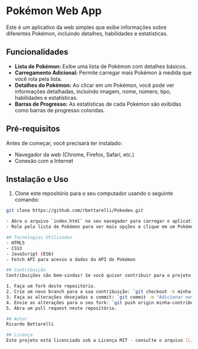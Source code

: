 # Pokémon Web App

Este é um aplicativo da web simples que exibe informações sobre diferentes Pokémon, incluindo detalhes, habilidades e estatísticas.

## Funcionalidades

- **Lista de Pokémon:** Exibe uma lista de Pokémon com detalhes básicos.
- **Carregamento Adicional:** Permite carregar mais Pokémon à medida que você rola pela lista.
- **Detalhes do Pokémon:** Ao clicar em um Pokémon, você pode ver informações detalhadas, incluindo imagem, nome, número, tipo, habilidades e estatísticas.
- **Barras de Progresso:** As estatísticas de cada Pokémon são exibidas como barras de progresso coloridas.

## Pré-requisitos

Antes de começar, você precisará ter instalado:

- Navegador da web (Chrome, Firefox, Safari, etc.)
- Conexão com a Internet

## Instalação e Uso

1. Clone este repositório para o seu computador usando o seguinte comando:

```bash
git clone https://github.com/rbettarelli/Pokedex.git

- Abra o arquivo `index.html` no seu navegador para carregar o aplicativo.
- Role pela lista de Pokémon para ver mais opções e clique em um Pokémon para ver detalhes.

## Tecnologias Utilizadas
- HTML5
- CSS3
- JavaScript (ES6)
- Fetch API para acesso a dados da API do Pokémon

## Contribuição
Contribuições são bem-vindas! Se você quiser contribuir para o projeto, siga estas etapas:

1. Faça um fork deste repositório.
2. Crie um novo branch para a sua contribuição: `git checkout -b minha-contribuicao`
3. Faça as alterações desejadas e commit: `git commit -m "Adicionar nova funcionalidade"`
4. Envie as alterações para o seu fork: `git push origin minha-contribuicao`
5. Abra um pull request neste repositório.

## Autor
Ricardo Bettarelli

## Licença
Este projeto está licenciado sob a Licença MIT - consulte o arquivo [LICENSE](LICENSE) para obter detalhes.